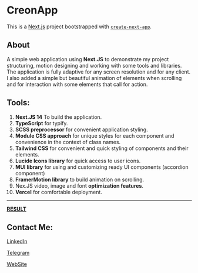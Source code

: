 
# CreonApp

This is a [Next.js](https://nextjs.org/) project bootstrapped with [`create-next-app`](https://github.com/vercel/next.js/tree/canary/packages/create-next-app).

## About 

A simple web application using **Next.JS** to demonstrate my project structuring, motion designing and working with some tools and libraries. 
The application is fully adaptive for any screen resolution and for any client. I also added a simple but beautiful animation of elements when scrolling and for interaction with some elements that call for action.


## Tools:

1. **Next.JS 14** To build the application.
2. **TypeScript** for typify.
3. **SCSS preprocessor** for convenient application styling.
4. **Module CSS approach** for unique styles for each component and convenience in the context of class names.
5. **Tailwind CSS** for convenient and quick styling of components and their elements.
6. **Lucide Icons library** for quick access to user icons.
7. **MUI library** for using and customizing ready UI components (accordion component)
8. **FramerMotion library** to build animation on scrolling.
9. Nex.JS video, image and font **optimization features**.
10. **Vercel** for comfortable deployment.

---

[**RESULT**](https://creon-app-eosin.vercel.app/)


## Contact Me:

[LinkedIn](https://www.linkedin.com/in/dmytro-dziubenko-a7285420b/)

[Telegram](https://t.me/dmitriyyyfeedback_bot)

[WebSite](https://benko-cv.vercel.app/write-me)
